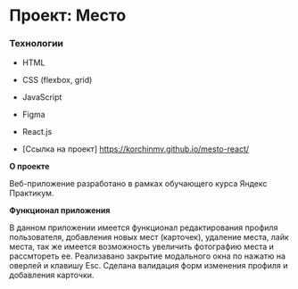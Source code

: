 # Проект: Место

### Технологии

- HTML
- CSS (flexbox, grid)
- JavaScript
- Figma
- React.js

- [Ссылка на проект] https://korchinmv.github.io/mesto-react/

**О проекте**

Веб-приложение разработано в рамках обучающего курса Яндекс Практикум.

**Функционал приложения**

В данном приложении имеется функционал редактирования профиля пользователя, добавления новых мест (карточек), удаление места, лайк места, так же имеется возможность увеличить фотографию места и рассмтореть ее. Реализавано закрытие модального окна по нажатю на оверлей и клавишу Esc. Сделана валидация форм изменения профиля и добавления карточки.
